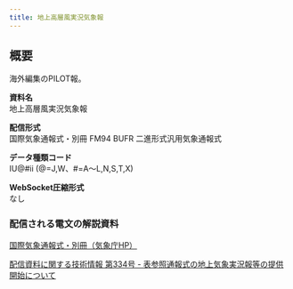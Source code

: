 ```yaml
---
title: 地上高層風実況気象報
---
```


## 概要
海外編集のPILOT報。

**資料名** <br/>
地上高層風実況気象報
 
**配信形式** <br/>
国際気象通報式・別冊 FM94 BUFR 二進形式汎用気象通報式

**データ種類コード** <br/>
IU@#ii (@=J,W、#=A～L,N,S,T,X)


**WebSocket圧縮形式** <br/>
なし

### 配信される電文の解説資料
[国際気象通報式・別冊（気象庁HP）](https://www.jma.go.jp/jma/kishou/books/tsuhoshiki/tsuhoshiki.html)


[配信資料に関する技術情報 第334号 - 表参照通報式の地上気象実況報等の提供開始について](https://dmdata.jp/docs/jma/technical/334.pdf)
